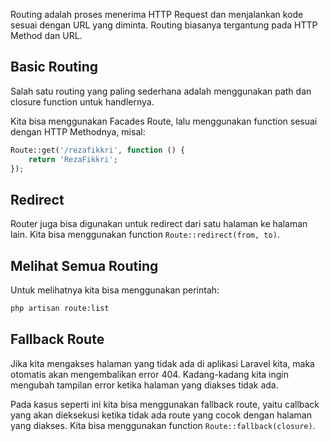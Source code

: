 Routing adalah proses menerima HTTP Request dan menjalankan kode sesuai dengan URL yang diminta. Routing biasanya tergantung pada HTTP Method dan URL.

## Basic Routing

Salah satu routing yang paling sederhana adalah menggunakan path dan closure   function untuk handlernya.

Kita bisa menggunakan Facades Route, lalu menggunakan function sesuai dengan HTTP Methodnya, misal:

```php
Route::get('/rezafikkri', function () {
    return 'RezaFikkri';
});
```

## Redirect

Router juga bisa digunakan untuk redirect dari satu halaman ke halaman lain. Kita bisa menggunakan function `Route::redirect(from, to)`.

## Melihat Semua Routing

Untuk melihatnya kita bisa menggunakan perintah:

```bash
php artisan route:list
```

## Fallback Route

Jika kita mengakses halaman yang tidak ada di aplikasi Laravel kita, maka otomatis akan mengembalikan error 404. Kadang-kadang kita ingin mengubah tampilan error ketika halaman yang diakses tidak ada.

Pada kasus seperti ini kita bisa menggunakan fallback route, yaitu callback yang akan dieksekusi ketika tidak ada route yang cocok dengan halaman yang diakses. Kita bisa menggunakan function `Route::fallback(closure)`.